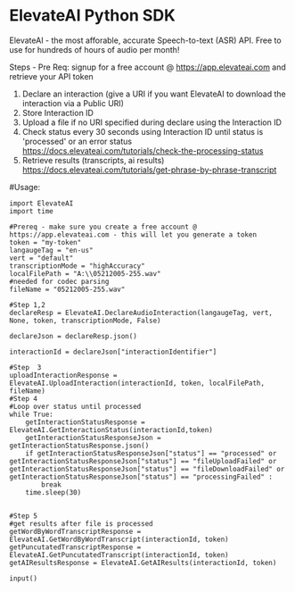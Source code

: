 # ElevateAI Python SDK

ElevateAI - the most afforable, accurate Speech-to-text (ASR) API. Free to use for hundreds of hours of audio per month!

Steps  - Pre Req: signup for a free account @ https://app.elevateai.com and retrieve your API token 
1. Declare an interaction (give a URI if you want ElevateAI to download the interaction via a Public URI)  
2. Store Interaction ID
3. Upload a file if no URI specified during declare using the Interaction ID
4. Check status every 30 seconds using Interaction ID until status is 'processed' or an error status https://docs.elevateai.com/tutorials/check-the-processing-status
5. Retrieve results (transcripts, ai results) https://docs.elevateai.com/tutorials/get-phrase-by-phrase-transcript 

#Usage:

```
import ElevateAI
import time

#Prereq - make sure you create a free account @ https://app.elevateai.com - this will let you generate a token
token = "my-token"
langaugeTag = "en-us"
vert = "default"
transcriptionMode = "highAccuracy"
localFilePath = "A:\\05212005-255.wav"
#needed for codec parsing
fileName = "05212005-255.wav"

#Step 1,2
declareResp = ElevateAI.DeclareAudioInteraction(langaugeTag, vert, None, token, transcriptionMode, False)

declareJson = declareResp.json()

interactionId = declareJson["interactionIdentifier"]

#Step  3
uploadInteractionResponse =  ElevateAI.UploadInteraction(interactionId, token, localFilePath, fileName)
#Step 4
#Loop over status until processed
while True:
    getInteractionStatusResponse = ElevateAI.GetInteractionStatus(interactionId,token)
    getInteractionStatusResponseJson = getInteractionStatusResponse.json()
    if getInteractionStatusResponseJson["status"] == "processed" or getInteractionStatusResponseJson["status"] == "fileUploadFailed" or getInteractionStatusResponseJson["status"] == "fileDownloadFailed" or getInteractionStatusResponseJson["status"] == "processingFailed" :
        break
    time.sleep(30)


#Step 5
#get results after file is processed 
getWordByWordTranscriptResponse = ElevateAI.GetWordByWordTranscript(interactionId, token)
getPuncutatedTranscriptResponse = ElevateAI.GetPuncutatedTranscript(interactionId, token)
getAIResultsResponse = ElevateAI.GetAIResults(interactionId, token)

input()

```
